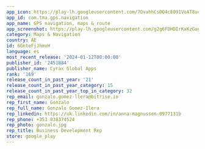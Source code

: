 ```yaml
---
app_icon: https://play-lh.googleusercontent.com/7OvahhCsDQ4cE091VoAT8ucDk4RoaeKqUdSfsI4MoeETS6HTXp0KIvX4U4Xb0kH1Ww
app_id: com.tma.gps.navigation
app_name: GPS navigation, maps & route
app_screenshot: https://play-lh.googleusercontent.com/g2g6FDHDIrKxKzGug37BQjqdzL_gfs0itHm0fG8rgokA_MQq43Ar6x-4_cVpgAHNBs48
category: Maps & Navigation
country: AE
id: 6GnteFjJhmvH
language: es
most_recent_release: '2024-01-12T00:00:00'
publisher_id: '2451884'
publisher_name: Cyrax Global Apps
rank: '169'
release_count_in_past_year: '21'
release_count_in_past_year_category: 15
release_count_in_past_year_top_in_category: 32
rep_email: gonzalo.gomez-llera@bitrise.io
rep_first_name: Gonzalo
rep_full_name: Gonzalo Gomez-Ilera
rep_linkedin: https://uk.linkedin.com/in/anna-magnussen-0977131b
rep_phone: +353 838374524
rep_photo: gonzalo.jpg
rep_title: Business Development Rep
store: google_play
---
```

